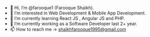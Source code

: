 - 👋 Hi, I’m @farooque1  (Farooque Shaikh).
- 👀 I’m interested in Web Development & Mobile App Development.
- 🌱 I’m currently learning React JS , Angular JS and PHP.
- 💞️ I’m currently working as a Software Developer last 2+ year.
- 📫 How to reach me ->  shaikhfarooque1995@gmail.com

<!---
farooque1/farooque1 is a ✨ special ✨ repository because its `README.md` (this file) appears on your GitHub profile.
You can click the Preview link to take a look at your changes.
--->
